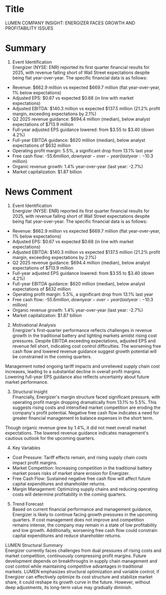 # Title
LUMEN COMPANY INSIGHT: ENERGIZER FACES GROWTH AND PROFITABILITY ISSUES

# Summary
1. Event Identification  
Energizer (NYSE: ENR) reported its first quarter financial results for 2025, with revenue falling short of Wall Street expectations despite being flat year-over-year. The specific financial data is as follows:  
- Revenue: $662.9 million vs expected $669.7 million (flat year-over-year, 1% below expectations)  
- Adjusted EPS: $0.67 vs expected $0.68 (in line with market expectations)  
- Adjusted EBITDA: $140.3 million vs expected $137.5 million (21.2% profit margin, exceeding expectations by 2.1%)  
- Q2 2025 revenue guidance: $694.4 million (median), below analyst expectations of $713.9 million  
- Full-year adjusted EPS guidance lowered: from $3.55 to $3.40 (down 4.2%)  
- Full-year EBITDA guidance: $620 million (median), below analyst expectations of $632 million  
- Operating profit margin: 5.5%, a significant drop from 13.1% last year  
- Free cash flow: -$55.6 million, down year-over-year (last year: -$10.3 million)  
- Organic revenue growth: 1.4% year-over-year (last year: -2.7%)  
- Market capitalization: $1.87 billion  

# News Comment
1. Event Identification  
Energizer (NYSE: ENR) reported its first quarter financial results for 2025, with revenue falling short of Wall Street expectations despite being flat year-over-year. The specific financial data is as follows:  
- Revenue: $662.9 million vs expected $669.7 million (flat year-over-year, 1% below expectations)  
- Adjusted EPS: $0.67 vs expected $0.68 (in line with market expectations)  
- Adjusted EBITDA: $140.3 million vs expected $137.5 million (21.2% profit margin, exceeding expectations by 2.1%)  
- Q2 2025 revenue guidance: $694.4 million (median), below analyst expectations of $713.9 million  
- Full-year adjusted EPS guidance lowered: from $3.55 to $3.40 (down 4.2%)  
- Full-year EBITDA guidance: $620 million (median), below analyst expectations of $632 million  
- Operating profit margin: 5.5%, a significant drop from 13.1% last year  
- Free cash flow: -$55.6 million, down year-over-year (last year: -$10.3 million)  
- Organic revenue growth: 1.4% year-over-year (last year: -2.7%)  
- Market capitalization: $1.87 billion  

2. Motivational Analysis  
Energizer's first-quarter performance reflects challenges in revenue growth in the traditional battery and lighting markets amidst rising cost pressures. Despite EBITDA exceeding expectations, adjusted EPS and revenue fell short, indicating cost control difficulties. The worsening free cash flow and lowered revenue guidance suggest growth potential will be constrained in the coming quarters.  

Management noted ongoing tariff impacts and unrelieved supply chain cost increases, leading to a substantial decline in overall profit margins. Lowering full-year EPS guidance also reflects uncertainty about future market performance.  

3. Structural Insight  
Financially, Energizer's margin structure faced significant pressure, with operating profit margin dropping dramatically from 13.1% to 5.5%. This suggests rising costs and intensified market competition are eroding the company's profit potential. Negative free cash flow indicates a need for greater financial management to balance expenses in the short term.  

Though organic revenue grew by 1.4%, it did not meet overall market expectations. The lowered revenue guidance indicates management's cautious outlook for the upcoming quarters.  

4. Key Variables  
- Cost Pressure: Tariff effects remain, and rising supply chain costs impact profit margins.  
- Market Competition: Increasing competition in the traditional battery market poses risks of market share erosion for Energizer.  
- Free Cash Flow: Sustained negative free cash flow will affect future capital expenditures and shareholder returns.  
- Margin Management: Optimizing supply chains and reducing operating costs will determine profitability in the coming quarters.  

5. Trend Forecast  
Based on current financial performance and management guidance, Energizer is likely to continue facing growth pressures in the upcoming quarters. If cost management does not improve and competition remains intense, the company may remain in a state of low profitability and low growth. Additionally, worsening free cash flow could constrain capital expenditures and reduce shareholder returns.  

LUMEN Structural Summary  
Energizer currently faces challenges from dual pressures of rising costs and market competition, continuously compressing profit margins. Future development depends on breakthroughs in supply chain management and cost control while maintaining competitive advantages in traditional markets. LUMEN emphasizes structural optimization and variable control; if Energizer can effectively optimize its cost structure and stabilize market share, it could reshape its growth curve in the future. However, without deep adjustments, its long-term value may gradually diminish.
